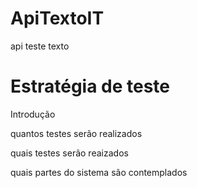 # ApiTextoIT
api teste texto

# Estratégia de teste

  Introdução

  quantos testes serão realizados

  quais testes serão reaizados

  quais partes do sistema são contemplados
